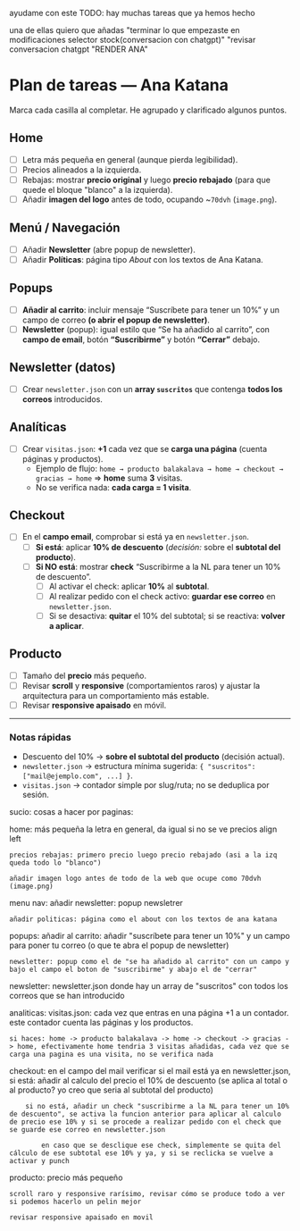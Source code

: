 ayudame con este TODO: hay muchas tareas que ya hemos hecho

una de ellas quiero que añadas "terminar lo que empezaste en modificaciones selector stock(conversacion con chatgpt)" "revisar conversacion chatgpt "RENDER ANA"






# Plan de tareas — Ana Katana
Marca cada casilla al completar. He agrupado y clarificado algunos puntos.

## Home
- [ ] Letra más pequeña en general (aunque pierda legibilidad).
- [ ] Precios alineados a la izquierda.
- [ ] Rebajas: mostrar **precio original** y luego **precio rebajado** (para que quede el bloque "blanco" a la izquierda).
- [ ] Añadir **imagen del logo** antes de todo, ocupando ~`70dvh` (`image.png`).

## Menú / Navegación
- [ ] Añadir **Newsletter** (abre popup de newsletter).
- [ ] Añadir **Políticas**: página tipo *About* con los textos de Ana Katana.

## Popups
- [ ] **Añadir al carrito**: incluir mensaje “Suscríbete para tener un 10%” y un campo de correo **(o abrir el popup de newsletter)**.
- [ ] **Newsletter** (popup): igual estilo que “Se ha añadido al carrito”, con **campo de email**, botón **“Suscribirme”** y botón **“Cerrar”** debajo.

## Newsletter (datos)
- [ ] Crear `newsletter.json` con un **array `suscritos`** que contenga **todos los correos** introducidos.

## Analíticas
- [ ] Crear `visitas.json`: **+1** cada vez que se **carga una página** (cuenta páginas y productos).
  - Ejemplo de flujo: `home → producto balakalava → home → checkout → gracias → home` ⇒ **home** suma **3** visitas.
  - No se verifica nada: **cada carga = 1 visita**.

## Checkout
- [ ] En el **campo email**, comprobar si está ya en `newsletter.json`.
  - [ ] **Si está**: aplicar **10% de descuento** (*decisión:* sobre el **subtotal del producto**).
  - [ ] **Si NO está**: mostrar **check** “Suscribirme a la NL para tener un 10% de descuento”.
    - [ ] Al activar el check: aplicar **10%** al **subtotal**.
    - [ ] Al realizar pedido con el check activo: **guardar ese correo** en `newsletter.json`.
    - [ ] Si se desactiva: **quitar** el 10% del subtotal; si se reactiva: **volver a aplicar**.

## Producto
- [ ] Tamaño del **precio** más pequeño.
- [ ] Revisar **scroll** y **responsive** (comportamientos raros) y ajustar la arquitectura para un comportamiento más estable.
- [ ] Revisar **responsive apaisado** en móvil.

---
### Notas rápidas
- Descuento del 10% → **sobre el subtotal del producto** (decisión actual).
- `newsletter.json` → estructura mínima sugerida: `{ "suscritos": ["mail@ejemplo.com", ...] }`.
- `visitas.json` → contador simple por slug/ruta; no se deduplica por sesión.




sucio: 
cosas a hacer por paginas:

home:
    más pequeña la letra en general, da igual si no se ve
    precios align left

    precios rebajas: primero precio luego precio rebajado (asi a la izq queda todo lo "blanco")

    añadir imagen logo antes de todo de la web que ocupe como 70dvh (image.png)



menu nav: 
    añadir newsletter: popup newsletrer

    añadir politicas: página como el about con los textos de ana katana



popups: 
    añadir al carrito: añadir "suscríbete para tener un 10%" y un campo para poner tu correo (o que te abra el popup de newsletter)

    newsletter: popup como el de "se ha añadido al carrito" con un campo y bajo el campo el boton de "suscribirme" y abajo el de "cerrar"



newsletter: 
    newsletter.json donde hay un array de "suscritos" con todos los correos que se han introducido



analiticas:
    visitas.json: cada vez que entras en una página +1 a un contador. este contador cuenta las páginas y los productos.

    si haces: home -> producto balakalava -> home -> checkout -> gracias -> home, efectivamente home tendria 3 visitas añadidas, cada vez que se carga una pagina es una visita, no se verifica nada 



checkout: 
    en el campo del mail verificar si el mail está ya en newsletter.json, 
        si está: añadir al calculo del precio el 10% de descuento (se aplica al total o al producto? yo creo que seria al subtotal del producto)

        si no está, añadir un check "suscribirme a la NL para tener un 10% de descuento", se activa la funcion anterior para aplicar al calculo de precio ese 10% y si se procede a realizar pedido con el check que se guarde ese correo en newsletter.json

            en caso que se desclique ese check, simplemente se quita del cálculo de ese subtotal ese 10% y ya, y si se reclicka se vuelve a activar y punch



producto:
    precio más pequeño

    scroll raro y responsive rarísimo, revisar cómo se produce todo a ver si podemos hacerlo un pelin mejor
    
    revisar responsive apaisado en movil